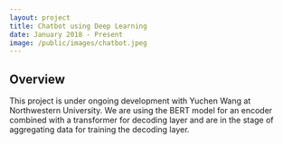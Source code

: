 ```yaml
---
layout: project
title: Chatbot using Deep Learning
date: January 2018 - Present
image: /public/images/chatbot.jpeg
---
```


## Overview
This project is under ongoing development with Yuchen Wang at Northwestern University. We are using the BERT model for an encoder combined with a transformer for decoding layer and are in the stage of aggregating data for training the decoding layer.